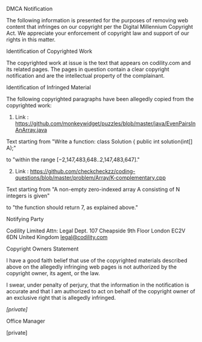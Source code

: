 DMCA Notification

The following information is presented for the purposes of removing web
content that infringes on our copyright per the Digital Millennium
Copyright Act. We appreciate your enforcement of copyright law and support
of our rights in this matter.

Identification of Copyrighted Work

The copyrighted work at issue is the text that appears on codility.com and
its related pages. The pages in question contain a clear copyright
notification and are the intellectual property of the complainant.

Identification of Infringed Material

The following copyrighted paragraphs have been allegedly copied from the
copyrighted work:

1) Link :
https://github.com/monkeywidget/puzzles/blob/master/java/EvenPairsInAnArray.java

Text starting from
"Write a function: class Solution { public int solution(int[] A);"

to
"within the range [−2,147,483,648..2,147,483,647]."

2) Link :
https://github.com/checkcheckzz/coding-questions/blob/master/problem/Array/K-complementary.cpp

Text starting from
"A non-empty zero-indexed array A consisting of N integers is given"

to
"the function should return 7, as explained above."

Notifying Party

Codility Limited
Attn: Legal Dept.
107 Cheapside
9th Floor
London
EC2V 6DN
United Kingdom
legal@codility.com

Copyright Owners Statement

I have a good faith belief that use of the copyrighted materials described
above on the allegedly infringing web pages is not authorized by the
copyright owner, its agent, or the law.

I swear, under penalty of perjury, that the information in the notification
is accurate and that I am authorized to act on behalf of the copyright
owner of an exclusive right that is allegedly infringed.

*[private]*

Office Manager

[private]
